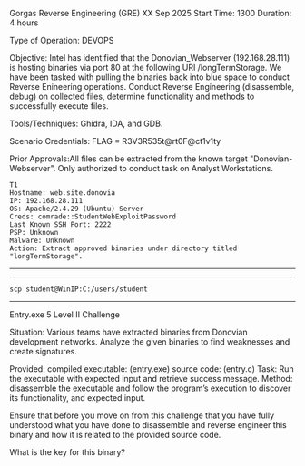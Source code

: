 Gorgas Reverse Engineering (GRE)
XX Sep 2025
Start Time: 1300
Duration: 4 hours

Type of Operation: DEVOPS

Objective: Intel has identified that the Donovian_Webserver (192.168.28.111) is hosting binaries via port 80 at the following URI /longTermStorage. 
We have been tasked with pulling the binaries back into blue space to conduct Reverse Enineering operations. Conduct Reverse Engineering (disassemble, debug) on collected files, determine functionality and methods to successfully execute files.

Tools/Techniques: Ghidra, IDA, and GDB.

Scenario Credentials: FLAG = R3V3R535t@rt0F@ct1v1ty

Prior Approvals:All files can be extracted from the known target "Donovian-Webserver". Only authorized to conduct task on Analyst Workstations.

```
T1
Hostname: web.site.donovia
IP: 192.168.28.111
OS: Apache/2.4.29 (Ubuntu) Server 
Creds: comrade::StudentWebExploitPassword
Last Known SSH Port: 2222
PSP: Unknown
Malware: Unknown
Action: Extract approved binaries under directory titled "longTermStorage".
```
--------------------------------------------------------------------------------------------------------------------------------------------------------------------------------------------------------------------------------------------------------------------------------


--------------------------------------------------------------------------------------------------------------------------------------------------------------------------------------------------------------------------------------------------------------------------------

```
scp student@WinIP:C:/users/student
```

--------------------------------------------------------------------------------------------------------------------------------------------------------------------------------------------------------------------------------------------------------------------------------
Entry.exe
5
Level II Challenge

Situation:
Various teams have extracted binaries from Donovian development networks. Analyze the given binaries to find weaknesses and create signatures.

Provided:
compiled executable: (entry.exe)
source code: (entry.c)
Task: Run the executable with expected input and retrieve success message.
Method: disassemble the executable and follow the program’s execution to discover its functionality, and expected input.

Ensure that before you move on from this challenge that you have fully understood what you have done to disassemble and reverse engineer this binary and how it is related to the provided source code.

What is the key for this binary?

